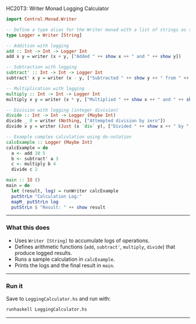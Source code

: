HC20T3: Writer Monad Logging Calculator

```haskell
import Control.Monad.Writer

-- Define a type alias for the Writer monad with a list of strings as the log
type Logger = Writer [String]

-- Addition with logging
add :: Int -> Int -> Logger Int
add x y = writer (x + y, ["Added " ++ show x ++ " and " ++ show y])

-- Subtraction with logging
subtract' :: Int -> Int -> Logger Int
subtract' x y = writer (x - y, ["Subtracted " ++ show y ++ " from " ++ show x])

-- Multiplication with logging
multiply :: Int -> Int -> Logger Int
multiply x y = writer (x * y, ["Multiplied " ++ show x ++ " and " ++ show y])

-- Division with logging (integer division)
divide :: Int -> Int -> Logger (Maybe Int)
divide _ 0 = writer (Nothing, ["Attempted division by zero"])
divide x y = writer (Just (x `div` y), ["Divided " ++ show x ++ " by " ++ show y])

-- Example complex calculation using do-notation
calcExample :: Logger (Maybe Int)
calcExample = do
  a <- add 10 5
  b <- subtract' a 3
  c <- multiply b 4
  divide c 2

main :: IO ()
main = do
  let (result, log) = runWriter calcExample
  putStrLn "Calculation Log:"
  mapM_ putStrLn log
  putStrLn $ "Result: " ++ show result
```

---

### What this does

* Uses `Writer [String]` to accumulate logs of operations.
* Defines arithmetic functions (`add`, `subtract'`, `multiply`, `divide`) that produce logged results.
* Runs a sample calculation in `calcExample`.
* Prints the logs and the final result in `main`.

---

### Run it

Save to `LoggingCalculator.hs` and run with:

```bash
runhaskell LoggingCalculator.hs
```

---
